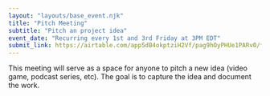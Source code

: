 ```yaml
---
layout: "layouts/base_event.njk"
title: "Pitch Meeting"
subtitle: "Pitch an project idea"
event_date: "Recurring every 1st and 3rd Friday at 3PM EDT"
submit_link: https://airtable.com/app5dB4okptziH2Vf/pag9hOyPHUe1PARv0/form
---
```


This meeting will serve as a space for anyone to pitch a new idea (video game, podcast series, etc). The goal is to capture the idea and document the work.